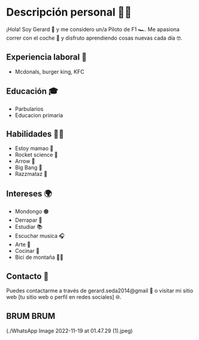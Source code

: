 # Descripción personal 🙋‍♀️

¡Hola! Soy Gerard 👋 y me considero un/a Piloto de F1 🏎️. Me apasiona correr con el coche 🚗 y disfruto aprendiendo cosas nuevas cada día 🤓.

## Experiencia laboral 💼

- Mcdonals, burger king, KFC

## Educación 🎓

- Parbularios
- Educacion primaria

## Habilidades 🤹‍♀️

- Estoy mamao 💪
- Rocket science 🚀
- Arrow 🎯
- Big Bang 🌟
- Razzmataz 🎉

## Intereses 🌍
- Mondongo 🟠
- Derrapar 🚗
- Estudiar 📚
- Escuchar musica 🎧
- Arte 🎨
- Cocinar 🍳
- Bici de montaña 🚴‍♀️

## Contacto 📧

Puedes contactarme a través de gerard.seda2014@gmail 📩 o visitar mi sitio web [tu sitio web o perfil en redes sociales] 🌐.

## BRUM BRUM

(./WhatsApp Image 2022-11-19 at 01.47.29 (1).jpeg)



